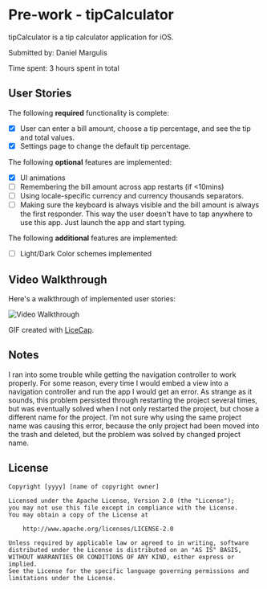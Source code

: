 # Pre-work - tipCalculator

tipCalculator is a tip calculator application for iOS.


Submitted by: Daniel Margulis

Time spent: 3 hours spent in total

## User Stories

The following **required** functionality is complete:

* [x] User can enter a bill amount, choose a tip percentage, and see the tip and total values.
* [x] Settings page to change the default tip percentage.

The following **optional** features are implemented:
* [x] UI animations
* [ ] Remembering the bill amount across app restarts (if <10mins)
* [ ] Using locale-specific currency and currency thousands separators.
* [ ] Making sure the keyboard is always visible and the bill amount is always the first responder. This way the user doesn't have to tap anywhere to use this app. Just launch the app and start typing.

The following **additional** features are implemented:

- [ ] Light/Dark Color schemes implemented

## Video Walkthrough 

Here's a walkthrough of implemented user stories:

<img src='http://i.imgur.com/5exxdyc.gif' title='Video Walkthrough' width='' alt='Video Walkthrough' />

GIF created with [LiceCap](http://www.cockos.com/licecap/).

## Notes

I ran into some trouble while getting the navigation controller to work properly.  For some reason, every time I would embed a view into a navigation controller and run the app I would get an error.  As strange as it sounds, this problem persisted through restarting the project several times, but was eventually solved when I not only restarted the project, but chose a different name for the project.  I’m not sure why using the same project name was causing this error, because the only project had been moved into the trash and deleted, but the problem was solved by changed project name.

## License

    Copyright [yyyy] [name of copyright owner]

    Licensed under the Apache License, Version 2.0 (the "License");
    you may not use this file except in compliance with the License.
    You may obtain a copy of the License at

        http://www.apache.org/licenses/LICENSE-2.0

    Unless required by applicable law or agreed to in writing, software
    distributed under the License is distributed on an "AS IS" BASIS,
    WITHOUT WARRANTIES OR CONDITIONS OF ANY KIND, either express or implied.
    See the License for the specific language governing permissions and
    limitations under the License.
